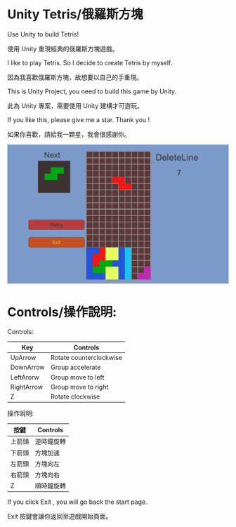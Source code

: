 # Unity Tetris/俄羅斯方塊

Use Unity to build Tetris!

使用 Unity 重現經典的俄羅斯方塊遊戲。

I like to play Tetris. So I decide to create Tetris by myself.

因為我喜歡俄羅斯方塊，故想要以自己的手重現。

This is Unity Project, you need to build this game by Unity.

此為 Unity 專案，需要使用 Unity 建構才可遊玩。

If you like this, please give me a star. Thank you !

如果你喜歡，請給我一顆星，我會很感謝你。

<img src='https://raw.githubusercontent.com/tsen1220/UnityTetris/master/IMG/Introduction.jpg' alt="">

# Controls/操作說明:

Controls:

| Key        | Controls                |
| ---------- | ----------------------- |
| UpArrow    | Rotate counterclockwise |
| DownArrow  | Group accelerate        |
| LeftArorw  | Group move to left      |
| RightArrow | Group move to right     |
| Z          | Rotate clockwise        |

操作說明:

| 按鍵   | Controls   |
| ------ | ---------- |
| 上箭頭 | 逆時鐘旋轉 |
| 下箭頭 | 方塊加速   |
| 左箭頭 | 方塊向左   |
| 右箭頭 | 方塊向右   |
| Z      | 順時鐘旋轉 |

If you click Exit , you will go back the start page.

Exit 按鍵會讓你返回至遊戲開始頁面。
